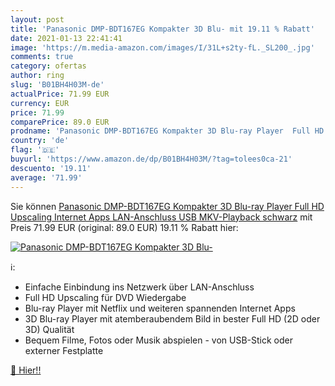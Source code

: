 ```yaml
---
layout: post
title: 'Panasonic DMP-BDT167EG Kompakter 3D Blu- mit 19.11 % Rabatt'
date: 2021-01-13 22:41:41
image: 'https://m.media-amazon.com/images/I/31L+s2ty-fL._SL200_.jpg'
comments: true
category: ofertas
author: ring
slug: 'B01BH4H03M-de'
actualPrice: 71.99 EUR
currency: EUR
price: 71.99
comparePrice: 89.0 EUR
prodname: 'Panasonic DMP-BDT167EG Kompakter 3D Blu-ray Player  Full HD Upscaling  Internet Apps  LAN-Anschluss  USB  MKV-Playback  schwarz'
country: 'de'
flag: '🇩🇪'
buyurl: 'https://www.amazon.de/dp/B01BH4H03M/?tag=tolees0ca-21'
descuento: '19.11'
average: '71.99'
---
```


Sie können [Panasonic DMP-BDT167EG Kompakter 3D Blu-ray Player  Full HD Upscaling  Internet Apps  LAN-Anschluss  USB  MKV-Playback  schwarz](https://www.amazon.de/dp/B01BH4H03M/?tag=tolees0ca-21) mit Preis 71.99 EUR (original: 89.0 EUR) 19.11 % Rabatt hier:

[![Panasonic DMP-BDT167EG Kompakter 3D Blu-](https://m.media-amazon.com/images/I/31L+s2ty-fL._SL200_.jpg)](https://www.amazon.de/dp/B01BH4H03M/?tag=tolees0ca-21)

ℹ️:

- Einfache Einbindung ins Netzwerk über LAN-Anschluss
- Full HD Upscaling für DVD Wiedergabe
- Blu-ray Player mit Netflix und weiteren spannenden Internet Apps
- 3D Blu-ray Player mit atemberaubendem Bild in bester Full HD (2D oder 3D) Qualität
- Bequem Filme, Fotos oder Musik abspielen - von USB-Stick oder externer Festplatte

[🛒 Hier!!](https://www.amazon.de/dp/B01BH4H03M/?tag=tolees0ca-21)
